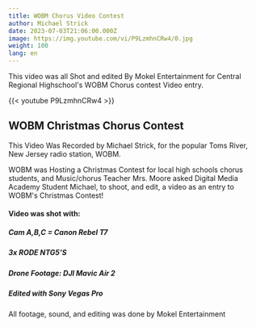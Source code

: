 ```yaml
---
title: WOBM Chorus Video Contest
author: Michael Strick
date: 2023-07-03T21:06:00.000Z
image: https://img.youtube.com/vi/P9LzmhnCRw4/0.jpg
weight: 100
lang: en
---
```

This video was all Shot and edited By Mokel Entertainment for Central Regional Highschool's WOBM Chorus contest Video entry.

{{< youtube P9LzmhnCRw4  >}}

## WOBM Christmas Chorus Contest
This Video Was Recorded by Michael Strick, for the popular Toms River, New Jersey radio station, WOBM. 

WOBM was Hosting a Christmas Contest for local high schools chorus students, and Music/chorus Teacher Mrs. Moore asked Digital Media Academy Student Michael, to shoot, and edit, a video as an entry to WOBM's Christmas Contest!


#### Video was shot with:
##### Cam A,B,C = Canon Rebel T7
##### 3x RODE NTG5'S
##### Drone Footage: DJI Mavic Air 2
##### Edited with Sony Vegas Pro 

All footage, sound, and editing was done by Mokel Entertainment



